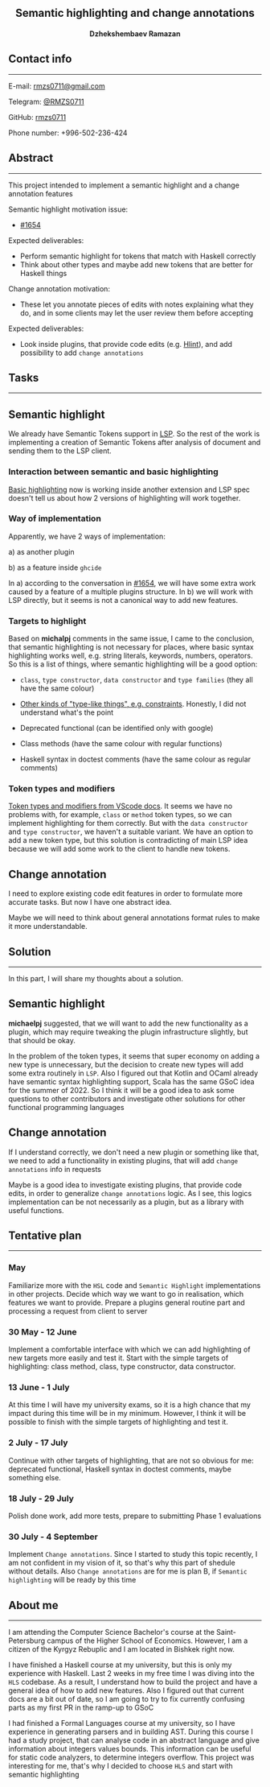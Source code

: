 <h2 style="text-align: center;">Semantic highlighting and change annotations</h2>

<h4 style="text-align: center;">Dzhekshembaev Ramazan</h4>

## **Contact info** ##

***
E-mail: rmzs0711@gmail.com

Telegram: [@RMZS0711](https://t.me/RMZS0711)

GitHub: [rmzs0711](https://github.com/rmzs0711)

Phone number: +996-502-236-424

## **Abstract** ##

***
This project intended to implement a semantic highlight and a change annotation features

Semantic highlight motivation issue:

* [#1654](https://github.com/haskell/haskell-language-server/issues/1654)

Expected deliverables:

* Perform semantic highlight for tokens that match with Haskell correctly
* Think about other types and maybe add new tokens that are better for Haskell things

Change annotation motivation:

* These let you annotate pieces of edits with notes explaining what they do, and in some clients may let the user review them before accepting

Expected deliverables:

* Look inside plugins, that provide code edits (e.g. [Hlint](https://haskell-language-server.readthedocs.io/en/latest/features.html#apply-hlint-fixes)), and add possibility to add `change annotations`

## **Tasks** ##

***

## Semantic highlight ##

We already have Semantic Tokens support in [LSP](https://github.com/haskell/lsp/pull/314). So the rest of the work is implementing a creation of Semantic Tokens after analysis of document and sending them to the LSP client.

### **Interaction between semantic and basic highlighting** ###

[Basic highlighting](https://marketplace.visualstudio.com/items?itemName=justusadam.language-haskell) now is working inside another extension and LSP spec doesn't tell us about how 2 versions of highlighting will work together.

### **Way of implementation** ###

Apparently, we have 2 ways of implementation:

a) as another plugin

b) as a feature inside `ghcide`

In a) according to the conversation in [#1654](https://github.com/haskell/haskell-language-server/issues/1654), we will have some extra work caused by a feature of a multiple plugins structure. In b) we will work with LSP directly, but it seems is not a canonical way to add new features.

### **Targets to highlight** ###

Based on **michalpj** comments in the same issue, I came to the conclusion, that semantic highlighting is not necessary for places, where basic syntax highlighting works well, e.g. string literals, keywords, numbers, operators. So this is a list of things, where semantic highlighting will be a good option:

* `class`, `type constructor`, `data constructor` and `type families` (they all have the same colour)

* [Other kinds of "type-like things", e.g. constraints](https://github.com/haskell/haskell-language-server/issues/1654#issue-849356185).  Honestly, I did not understand what's the point

* Deprecated functional (can be identified only with google)

* Class methods (have the same colour with regular functions)

* Haskell syntax in doctest comments (have the same colour as regular comments)

### **Token types and modifiers** ###

[Token types and modifiers from VScode docs](https://code.visualstudio.com/api/language-extensions/semantic-highlight-guide#standard-token-types-and-modifiers). It seems we have no problems with, for example, `class` or `method` token types, so we can implement highlighting for them correctly. But with the `data constructor` and `type constructor`, we haven't a suitable variant. We have an option to add a new token type, but this solution is contradicting of main LSP idea because we will add some work to the client to handle new tokens.

## Change annotation ##

I need to explore existing code edit features in order to formulate more accurate tasks. But now I have one abstract idea.

Maybe we will need to think about general annotations format rules to make it more understandable.

## **Solution** ##

***
In this part, I will share my thoughts about a solution.

## Semantic highlight ##

**michaelpj**  suggested, that we will want to add the new functionality as a plugin, which may require tweaking the plugin infrastructure slightly, but that should be okay.

In the problem of the token types, it seems that super economy on adding a new type is unnecessary, but the decision to create new types will add some extra routinely in `LSP`. Also I figured out that Kotlin and OCaml already have semantic syntax highlighting support, Scala has the same GSoC idea for the summer of 2022. So I think it will be a good idea to ask some questions to other contributors and investigate other solutions for other functional programming languages

## Change annotation ##

If I understand correctly, we don't need a new plugin or something like that, we need to add a functionality in existing plugins, that will add `change annotations` info in requests

Maybe is a good idea to investigate existing plugins, that provide code edits, in order to generalize `change annotations` logic. As I see, this logics implementation can be not necessarily as a plugin, but as a library with useful functions.

## **Tentative plan** ##

***

### May ###

Familiarize more with the `HSL` code and `Semantic Highlight` implementations in other projects. Decide which way we want to go in realisation, which features we want to provide. Prepare a plugins general routine part and processing a request from client to server

### 30 May - 12 June ###

Implement a comfortable interface with which we can add highlighting of new targets more easily and test it. Start with the simple targets of highlighting: class method, class, type constructor, data constructor.

### 13 June - 1 July ###

At this time I will have my university exams, so it is a high chance that my impact during this time will be in my minimum. However, I think it will be possible to finish with the simple targets of highlighting and test it.

### 2 July - 17 July ###

Continue with other targets of highlighting, that are not so obvious for me: deprecated functional, Haskell syntax in doctest comments, maybe something else.

### 18 July - 29 July ###

Polish done work, add more tests, prepare to submitting Phase 1 evaluations

### 30 July - 4 September ###

Implement `Change annotations`. Since I started to study this topic recently, I am not confident in my vision of it, so that's why this part of shedule without details. Also `Change annotations` are for me is plan B, if `Semantic highlighting` will be ready by this time

## **About me** ##

***
I am attending the Computer Science Bachelor's course at the Saint-Petersburg campus of the Higher School of Economics. However, I am a citizen of the Kyrgyz Rebuplic and I am located in Bishkek right now.

I have finished a Haskell course at my university, but this is only my experience with Haskell. Last 2 weeks in my free time I was diving into the `HLS` codebase. As a result, I understand how to build the project and have a general idea of how to add new features. Also I figured out that current docs are a bit out of date, so I am going to try to fix currently confusing parts as my first PR in the ramp-up to GSoC

I had finished a Formal Languages course at my university, so I have experience in generating parsers and in building AST. During this course I had a study project, that can analyse code in an abstract language and give information about integers values bounds. This information can be useful for static code analyzers, to determine integers overflow. This project was interesting for me, that's why I decided to choose `HLS` and start with semantic highlighting
